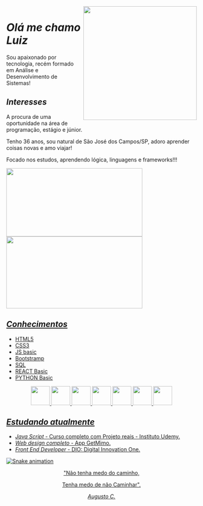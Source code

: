 <img align="right" src="https://user-images.githubusercontent.com/90050988/234340765-0719bc83-dce5-4121-ab81-4874cc8b3709.png" width="300"/> 

#  *Olá me chamo Luiz*
  
  Sou apaixonado por tecnologia, recém formado em Análise e Desenvolvimento de Sistemas!
  
  ## *Interesses*
  
  A procura de uma oportunidade na área de programação, estágio e júnior.
  
  Tenho 36 anos, sou natural de São José dos Campos/SP, adoro aprender coisas novas e amo viajar!
  
  Focado nos estudos, aprendendo lógica, linguagens e frameworks!!!
  

<div>
  <a href="https://github.com/Luizfcs35/Luizfcs35/">
  <img height="180em" width="360em" src="https://github-readme-stats.vercel.app/api?username=Luizfcs35&show_icons=true&theme=codeSTACKr&border_radius=1.7em" />
    
  <img height="190em" width="360em" src="https://github-readme-stats.vercel.app/api/top-langs/?username=Luizfcs35&layout=compact&theme=codeSTACKr&border_radius=1em" />
</div> 

##  *Conhecimentos*
  
* HTML5
* CSS3
* JS basic
* Bootstramp
* SQL
* REACT Basic
* PYTHON Basic

<div align="center" width="100%">
  <img src="https://cdn.jsdelivr.net/gh/devicons/devicon/icons/html5/html5-plain.svg" width="50"/>
  <img src="https://cdn.jsdelivr.net/gh/devicons/devicon/icons/css3/css3-plain.svg" width="50"/>   
  <img src="https://cdn.jsdelivr.net/gh/devicons/devicon/icons/javascript/javascript-original.svg"  width="50"/>
  <img src="https://cdn.jsdelivr.net/gh/devicons/devicon/icons/bootstrap/bootstrap-original.svg" width="50"/>
  <img src="https://cdn.jsdelivr.net/gh/devicons/devicon/icons/mysql/mysql-original.svg" width="50"/>
  <img src="https://cdn.jsdelivr.net/gh/devicons/devicon/icons/react/react-original.svg" width="50"/>
  <img src="https://cdn.jsdelivr.net/gh/devicons/devicon/icons/python/python-original.svg" width="50" />     
</div>

## *Estudando atualmente*
  
*  *Java Script* - Curso completo com Projeto reais - Instituto Udemy.
*  *Web design completo* -  App GetMimo.
*  *Front End Developer* - DIO: Digital Innovation One.

  
![Snake animation](https://github.com/Luizfcs35/Luizfcs35/blob/output/github-contribution-grid-snake.svg)
  

 <div align="center" width="100%">
   <p> "Não tenha medo do caminho,</p>
   <p>Tenha medo de não Caminhar".</p>
   <cite> Augusto C. </cite>
 </div>
  
  
<!---
Luizfcs35/Luizfcs35 is a ✨ special ✨ repository because its `README.md` (this file) appears on your GitHub profile.
You can click the Preview link to take a look at your changes.
--->

